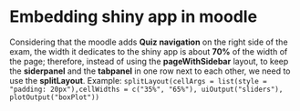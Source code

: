 # Embedding shiny app in moodle 
Considering that the moodle adds **Quiz navigation** on the right side of the exam, the width it dedicates to the shiny app is about **70%** of the width of the page; therefore, instead of using the **pageWithSidebar** layout, to keep the **siderpanel** and the **tabpanel** in one row next to each other, we need to use the **splitLayout**.
Example:
`splitLayout(cellArgs = list(style = "padding: 20px"),cellWidths = c("35%", "65%"), uiOutput("sliders"), plotOutput("boxPlot"))`
